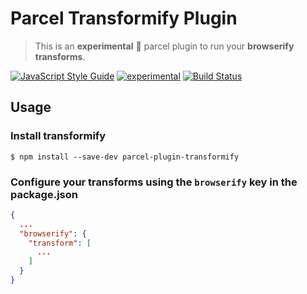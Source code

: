 # Parcel Transformify Plugin
> This is an **experimental** :microscope: parcel plugin to run your **browserify transforms**.

[![JavaScript Style Guide](https://cdn.rawgit.com/standard/standard/master/badge.svg)](https://github.com/standard/standard)
[![experimental](http://badges.github.io/stability-badges/dist/experimental.svg)](http://github.com/badges/stability-badges)
[![Build Status](https://travis-ci.org/tinchoz49/parcel-plugin-transformify.svg?branch=master)](https://travis-ci.org/tinchoz49/parcel-plugin-transformify)

## Usage

### Install transformify
```
$ npm install --save-dev parcel-plugin-transformify
```

### Configure your transforms using the `browserify` key in the package.json

```json
{
  ...
  "browserify": {
    "transform": [
      ...
    ]
  }
}
```
